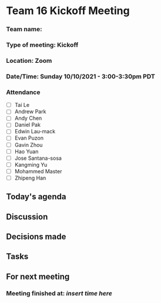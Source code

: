 # Team 16 Kickoff Meeting

### Team name: 
### Type of meeting: Kickoff
### Location: Zoom
### Date/Time: Sunday 10/10/2021 - 3:00-3:30pm PDT

### Attendance
- [ ] Tai Le
- [ ] Andrew Park
- [ ] Andy Chen
- [ ] Daniel Pak
- [ ] Edwin Lau-mack
- [ ] Evan Puzon
- [ ] Gavin Zhou
- [ ] Hao Yuan
- [ ] Jose Santana-sosa
- [ ] Kangming Yu
- [ ] Mohammed Master
- [ ] Zhipeng Han

## Today's agenda

## Discussion

## Decisions made

## Tasks

## For next meeting

### Meeting finished at: *insert time here*

